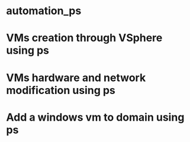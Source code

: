 # automation_ps

# VMs creation through VSphere using ps

# VMs hardware and network modification using ps

# Add a windows vm to domain using ps

